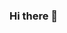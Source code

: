 ### Hi there 👋

<!--
**LeCuthem/LeCuthem** is a ✨ _special_ ✨ repository because its `README.md` (this file) appears on your GitHub profile.

Here are some ideas to get you started:

- 🔭 I’m currently student studying at RentonTechnical College
- 🌱 I’m currently learning about Cloud Computing, Linux OS
- 👯 I’m looking to collaborate on opensource projects
- 🤔 I’m looking for help with Cloud COmputing & Networking
- 💬 Ask me about ...
- 📫 How to reach me: tinhd4546@gmail.com
- 😄 Pronouns: 
- ⚡ Fun fact: Building a gaming PC right now.
-->
